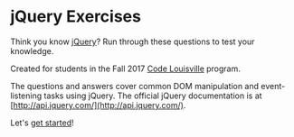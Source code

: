 # jQuery Exercises

Think you know [jQuery](http://jquery.com/)? Run through these questions to test your knowledge.

Created for students in the Fall 2017 [Code Louisville](https://www.codelouisville.org/) program.

The questions and answers cover common DOM manipulation and event-listening tasks using jQuery. The official jQuery documentation is at [http://api.jquery.com/](http://api.jquery.com/).

Let's [get started](https://github.com/ericbutler555/jquery-exercises/blob/master/jquery-exercise.html)!
